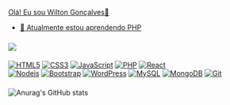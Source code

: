 <div align="center">
  <a href="https://github.com/Wilton-compactcode">
</div>
 
Olá! Eu sou Wilton Gonçalves👋

- 🌱 Atualmente estou aprendendo PHP
###
![](https://camo.githubusercontent.com/992babdffd8c74a1502de375fbdf7e4d54773242/68747470733a2f2f6d656469612e67697068792e636f6d2f6d656469612f53576f536b4e36447854737a71494b4571762f67697068792e676966)


####

[![HTML5](https://img.shields.io/badge/HTML5-E34F26?style=for-the-badge&logo=html5&logoColor=white&link=https://github.com/BRdhanani)](https://github.com/BRdhanani) 
[![CSS3](https://img.shields.io/badge/CSS3-1572B6?style=for-the-badge&logo=css3&logoColor=white&link=https://github.com/BRdhanani)](https://github.com/BRdhanani) 
[![JavaScript](https://img.shields.io/badge/JavaScript-323330?style=for-the-badge&logo=javascript&logoColor=F7DF1E&link=https://github.com/BRdhanani)](https://github.com/BRdhanani) 
[![PHP](https://img.shields.io/badge/PHP-777BB4?style=for-the-badge&logo=php&logoColor=white&link=https://github.com/BRdhanani)](https://github.com/BRdhanani)
[![React](https://img.shields.io/badge/React-20232A?style=for-the-badge&logo=react&logoColor=61DAFB&link=https://github.com/BRdhanani)](https://github.com/BRdhanani)   
[![Nodejs](https://img.shields.io/badge/Node%20js-339933?style=for-the-badge&logo=nodedotjs&logoColor=white&logo=Node.js&link=https://github.com/BRdhanani)](https://github.com/BRdhanani) 
[![Bootstrap](https://img.shields.io/badge/-Bootstrap-563D7C?style=flat&logo=bootstrap&link=https://github.com/BRdhanani)](https://github.com/BRdhanani)
[![WordPress](https://img.shields.io/badge/-WordPress-blue?style=flat&logo=wordpress&link=https://github.com/BRdhanani)](https://github.com/BRdhanani)
[![MySQL](https://img.shields.io/badge/-MySQL-black?style=flat&logo=mysql&link=https://github.com/BRdhanani)](https://github.com/BRdhanani)
[![MongoDB](https://img.shields.io/badge/-MongoDB-FCA121?style=flat&logo=mongodb&link=https://github.com/BRdhanani)](https://gitlab.com/BRdhanani)
[![Git](https://img.shields.io/badge/-Git-black?style=flat&logo=git&link=https://github.com/BRdhanani)](https://github.com/BRdhanani) 

###
![Anurag's GitHub stats](https://github-readme-stats.vercel.app/api?username=anuraghazra&theme=dark&show_icons=true)

###

>
